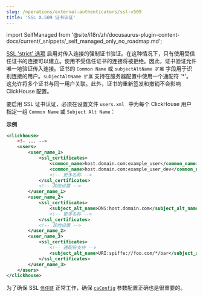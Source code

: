 ```yaml
---
slug: /operations/external-authenticators/ssl-x509
title: 'SSL X.509 证书认证'
---
```

import SelfManaged from '@site/i18n/zh/docusaurus-plugin-content-docs/current/_snippets/_self_managed_only_no_roadmap.md';

<SelfManaged />

[SSL 'strict' 选项](../server-configuration-parameters/settings.md#openssl) 启用对传入连接的强制证书验证。在这种情况下，只有使用受信任证书的连接可以建立。使用不受信任证书的连接将被拒绝。因此，证书验证允许唯一地验证传入连接。证书的 `Common Name` 或 `subjectAltName 扩展` 字段用于识别连接的用户。`subjectAltName 扩展` 支持在服务器配置中使用一个通配符 '*'。这允许将多个证书与同一用户关联。此外，证书的重新签发和撤销不会影响 ClickHouse 配置。

要启用 SSL 证书认证，必须在设置文件 `users.xml ` 中为每个 ClickHouse 用户指定一组 `Common Name` 或 `Subject Alt Name`：

**示例**
```xml
<clickhouse>
    <!- ... -->
    <users>
        <user_name_1>
            <ssl_certificates>
                <common_name>host.domain.com:example_user</common_name>
                <common_name>host.domain.com:example_user_dev</common_name>
                <!-- 更多名称 -->
            </ssl_certificates>
            <!-- 其他设置 -->
        </user_name_1>
        <user_name_2>
            <ssl_certificates>
                <subject_alt_name>DNS:host.domain.com</subject_alt_name>
                <!-- 更多名称 -->
            </ssl_certificates>
            <!-- 其他设置 -->
        </user_name_2>
        <user_name_3>
            <ssl_certificates>
                <!-- 通配符支持 -->
                <subject_alt_name>URI:spiffe://foo.com/*/bar</subject_alt_name>
            </ssl_certificates>
        </user_name_3>
    </users>
</clickhouse>
```

为了确保 SSL [`信任链`](https://en.wikipedia.org/wiki/Chain_of_trust) 正常工作，确保 [`caConfig`](../server-configuration-parameters/settings.md#openssl) 参数配置正确也是很重要的。
